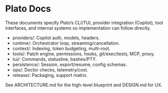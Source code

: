 # Plato Docs

These documents specify Plato’s CLI/TUI, provider integration (Copilot), tool interfaces, and internal systems so implementation can follow directly.

- providers/: Copilot auth, models, headers.
- runtime/: Orchestrator loop, streaming/cancellation.
- context/: Indexing, token budgeting, multi-root.
- tools/: Patch engine, permissions, hooks, git/exec/tests, MCP, proxy.
- tui/: Commands, statusline, bashes/PTY.
- persistence/: Session, export/resume, config schemas.
- ops/: Doctor checks, telemetry/cost.
- release/: Packaging, support matrix.

See ARCHITECTURE.md for the high-level blueprint and DESIGN.md for UX.
